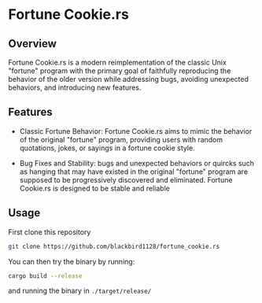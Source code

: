 # Fortune Cookie.rs

## Overview

Fortune Cookie.rs is a modern reimplementation of the classic Unix "fortune" program with the primary goal of faithfully reproducing the behavior of the older version while addressing bugs, avoiding unexpected behaviors, and introducing new features.

## Features

- Classic Fortune Behavior: Fortune Cookie.rs aims to mimic the behavior of the original "fortune" program, providing users with random quotations, jokes, or sayings in a fortune cookie style.

- Bug Fixes and Stability: bugs and unexpected behaviors or quircks such as hanging that may have existed in the original "fortune" program are supposed to be progressively discovered and eliminated.
Fortune Cookie.rs is designed to be stable and reliable

## Usage

First clone this repository
```bash
git clone https://github.com/blackbird1128/fortune_cookie.rs
```

You can then try the binary by running:
```bash
cargo build --release
```
and running the binary in `./target/release/`


